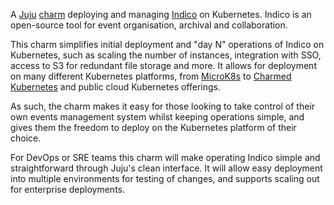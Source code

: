 A [Juju](https://juju.is/) [charm](https://juju.is/docs/olm/charmed-operators) deploying and managing [Indico](https://getindico.io/) on Kubernetes. Indico is an open-source tool for event organisation, archival and collaboration.

This charm simplifies initial deployment and "day N" operations of Indico on Kubernetes, such as scaling the number of instances, integration with SSO, access to S3 for redundant file storage and more. It allows for deployment on many different Kubernetes platforms, from [MicroK8s](https://microk8s.io) to [Charmed Kubernetes](https://ubuntu.com/kubernetes) and public cloud Kubernetes offerings.

As such, the charm makes it easy for those looking to take control of their own events management system whilst keeping operations simple, and gives them the freedom to deploy on the Kubernetes platform of their choice.

For DevOps or SRE teams this charm will make operating Indico simple and straightforward through Juju's clean interface. It will allow easy deployment into multiple environments for testing of changes, and supports scaling out for enterprise deployments.
